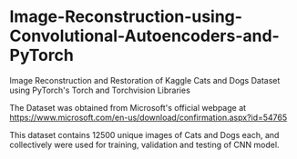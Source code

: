 # Image-Reconstruction-using-Convolutional-Autoencoders-and-PyTorch
Image Reconstruction and Restoration of Kaggle Cats and Dogs Dataset using PyTorch's Torch and Torchvision Libraries <br>

The Dataset was obtained from Microsoft's official webpage at https://www.microsoft.com/en-us/download/confirmation.aspx?id=54765 <br>

This dataset contains 12500 unique images of Cats and Dogs each, and collectively were used for training, validation and testing of CNN model.


